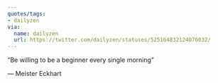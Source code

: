 ```yaml
---
quotes/tags:
- dailyzen
via:
  name: dailyzen
  url: https://twitter.com/dailyzen/statuses/525164832124076032/
---
```


“Be willing to be a beginner every single morning”

—   Meister Eckhart